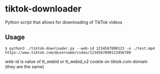 # tiktok-downloader
Python script that allows for downloading of TikTok videos

## Usage
    $ python3 ./tiktok-downloader.py --web-id 1234567890123 -o ./test.mp4 https://www.tiktok.com/@username/video/1234567890123456789
web-id is value of tt_webid or tt_webid_v2 cookie on tiktok.com domain (they are the same)
